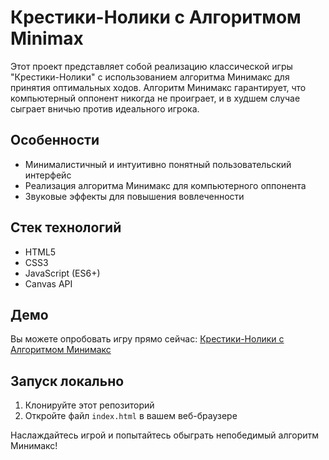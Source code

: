 # Крестики-Нолики с Алгоритмом Minimax

Этот проект представляет собой реализацию классической игры "Крестики-Нолики" с использованием алгоритма Минимакс для принятия оптимальных ходов. Алгоритм Минимакс гарантирует, что компьютерный оппонент никогда не проиграет, и в худшем случае сыграет вничью против идеального игрока.

## Особенности

- Минималистичный и интуитивно понятный пользовательский интерфейс
- Реализация алгоритма Минимакс для компьютерного оппонента
- Звуковые эффекты для повышения вовлеченности

## Стек технологий

- HTML5
- CSS3
- JavaScript (ES6+)
- Canvas API

## Демо

Вы можете опробовать игру прямо сейчас: [Крестики-Нолики с Алгоритмом Минимакс](https://ticccc-tac-toe.netlify.app/)

## Запуск локально

1. Клонируйте этот репозиторий
2. Откройте файл `index.html` в вашем веб-браузере

Наслаждайтесь игрой и попытайтесь обыграть непобедимый алгоритм Минимакс!